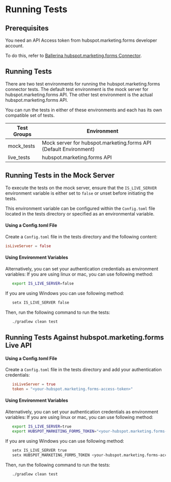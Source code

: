 # Running Tests

## Prerequisites
You need an API Access token from hubspot.marketing.forms developer account.

To do this, refer to [Ballerina hubspot.marketing.forms Connector](`https://github.com/ballerina-platform/module-ballerinax-hubspot.marketing.forms/blob/main/ballerina/README.md`).

## Running Tests

There are two test environments for running the hubspot.marketing.forms connector tests. The default test environment is the mock server for hubspot.marketing.forms API. The other test environment is the actual hubspot.marketing.forms API.

You can run the tests in either of these environments and each has its own compatible set of tests.

 Test Groups | Environment
-------------|---------------------------------------------------
 mock_tests  | Mock server for hubspot.marketing.forms API (Default Environment)
 live_tests  | hubspot.marketing.forms API

## Running Tests in the Mock Server

To execute the tests on the mock server, ensure that the `IS_LIVE_SERVER` environment variable is either set to `false` or unset before initiating the tests.

This environment variable can be configured within the `Config.toml` file located in the tests directory or specified as an environmental variable.

#### Using a Config.toml File

Create a `Config.toml` file in the tests directory and the following content:

```toml
isLiveServer = false
```

#### Using Environment Variables

Alternatively, you can set your authentication credentials as environment variables:
If you are using linux or mac, you can use following method:
```bash
   export IS_LIVE_SERVER=false
```
If you are using Windows you can use following method:
```bash
   setx IS_LIVE_SERVER false
```
Then, run the following command to run the tests:

```bash
   ./gradlew clean test
```

## Running Tests Against hubspot.marketing.forms Live API

#### Using a Config.toml File

Create a `Config.toml` file in the tests directory and add your authentication credentials:

```toml
   isLiveServer = true
   token = "<your-hubspot.marketing.forms-access-token>"
```

#### Using Environment Variables

Alternatively, you can set your authentication credentials as environment variables:
If you are using linux or mac, you can use following method:
```bash
   export IS_LIVE_SERVER=true
   export HUBSPOT_MARKETING_FORMS_TOKEN="<your-hubspot.marketing.forms-access-token>"
```

If you are using Windows you can use following method:
```bash
   setx IS_LIVE_SERVER true
   setx HUBSPOT_MARKETING_FORMS_TOKEN <your-hubspot.marketing.forms-access-token>
```
Then, run the following command to run the tests:

```bash
   ./gradlew clean test
```
